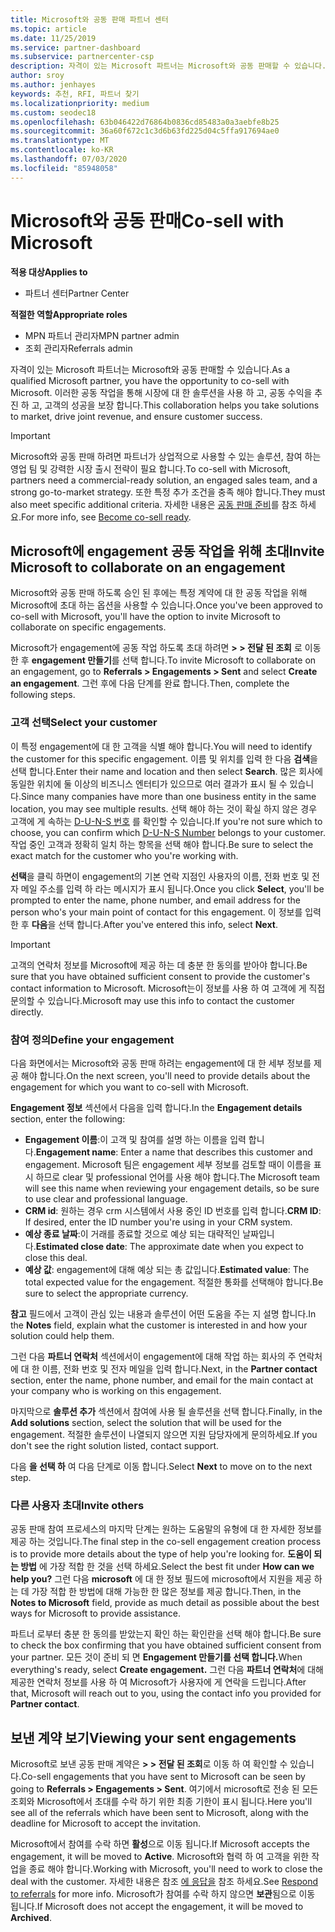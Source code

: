 ```yaml
---
title: Microsoft와 공동 판매 파트너 센터
ms.topic: article
ms.date: 11/25/2019
ms.service: partner-dashboard
ms.subservice: partnercenter-csp
description: 자격이 있는 Microsoft 파트너는 Microsoft와 공동 판매할 수 있습니다. 계약을 정의 하거나, 공동 작업을 위해 Microsoft에 초대 하거나, 전송 되는 계약을 확인 하는 방법을 알아봅니다.
author: sroy
ms.author: jenhayes
keywords: 추천, RFI, 파트너 찾기
ms.localizationpriority: medium
ms.custom: seodec18
ms.openlocfilehash: 63b046422d76864b0836cd85483a0a3aebfe8b25
ms.sourcegitcommit: 36a60f672c1c3d6b63fd225d04c5ffa917694ae0
ms.translationtype: MT
ms.contentlocale: ko-KR
ms.lasthandoff: 07/03/2020
ms.locfileid: "85948058"
---
```

# <a name="co-sell-with-microsoft"></a><span data-ttu-id="80e77-105">Microsoft와 공동 판매</span><span class="sxs-lookup"><span data-stu-id="80e77-105">Co-sell with Microsoft</span></span>

<span data-ttu-id="80e77-106">**적용 대상**</span><span class="sxs-lookup"><span data-stu-id="80e77-106">**Applies to**</span></span>

-  <span data-ttu-id="80e77-107">파트너 센터</span><span class="sxs-lookup"><span data-stu-id="80e77-107">Partner Center</span></span>

<span data-ttu-id="80e77-108">**적절한 역할**</span><span class="sxs-lookup"><span data-stu-id="80e77-108">**Appropriate roles**</span></span>

- <span data-ttu-id="80e77-109">MPN 파트너 관리자</span><span class="sxs-lookup"><span data-stu-id="80e77-109">MPN partner admin</span></span>
- <span data-ttu-id="80e77-110">조회 관리자</span><span class="sxs-lookup"><span data-stu-id="80e77-110">Referrals admin</span></span>

<span data-ttu-id="80e77-111">자격이 있는 Microsoft 파트너는 Microsoft와 공동 판매할 수 있습니다.</span><span class="sxs-lookup"><span data-stu-id="80e77-111">As a qualified Microsoft partner, you have the opportunity to co-sell with Microsoft.</span></span> <span data-ttu-id="80e77-112">이러한 공동 작업을 통해 시장에 대 한 솔루션을 사용 하 고, 공동 수익을 추진 하 고, 고객의 성공을 보장 합니다.</span><span class="sxs-lookup"><span data-stu-id="80e77-112">This collaboration helps you take solutions to market, drive joint revenue, and ensure customer success.</span></span>

> [!IMPORTANT]
> <span data-ttu-id="80e77-113">Microsoft와 공동 판매 하려면 파트너가 상업적으로 사용할 수 있는 솔루션, 참여 하는 영업 팀 및 강력한 시장 출시 전략이 필요 합니다.</span><span class="sxs-lookup"><span data-stu-id="80e77-113">To co-sell with Microsoft, partners need a commercial-ready solution, an engaged sales team, and a strong go-to-market strategy.</span></span> <span data-ttu-id="80e77-114">또한 특정 추가 조건을 충족 해야 합니다.</span><span class="sxs-lookup"><span data-stu-id="80e77-114">They must also meet specific additional criteria.</span></span> <span data-ttu-id="80e77-115">자세한 내용은 [공동 판매 준비](https://partner.microsoft.com/reach-customers/selling-with-microsoft#become-ready)를 참조 하세요.</span><span class="sxs-lookup"><span data-stu-id="80e77-115">For more info, see [Become co-sell ready](https://partner.microsoft.com/reach-customers/selling-with-microsoft#become-ready).</span></span>

## <a name="invite-microsoft-to-collaborate-on-an-engagement"></a><span data-ttu-id="80e77-116">Microsoft에 engagement 공동 작업을 위해 초대</span><span class="sxs-lookup"><span data-stu-id="80e77-116">Invite Microsoft to collaborate on an engagement</span></span>

<span data-ttu-id="80e77-117">Microsoft와 공동 판매 하도록 승인 된 후에는 특정 계약에 대 한 공동 작업을 위해 Microsoft에 초대 하는 옵션을 사용할 수 있습니다.</span><span class="sxs-lookup"><span data-stu-id="80e77-117">Once you've been approved to co-sell with Microsoft, you'll have the option to invite Microsoft to collaborate on specific engagements.</span></span>

<span data-ttu-id="80e77-118">Microsoft가 engagement에 공동 작업 하도록 초대 하려면 **> > 전달 된 조회** 로 이동한 후 **engagement 만들기**를 선택 합니다.</span><span class="sxs-lookup"><span data-stu-id="80e77-118">To invite Microsoft to collaborate on an engagement, go to **Referrals > Engagements > Sent** and select **Create an engagement**.</span></span> <span data-ttu-id="80e77-119">그런 후에 다음 단계를 완료 합니다.</span><span class="sxs-lookup"><span data-stu-id="80e77-119">Then, complete the following steps.</span></span>

### <a name="select-your-customer"></a><span data-ttu-id="80e77-120">고객 선택</span><span class="sxs-lookup"><span data-stu-id="80e77-120">Select your customer</span></span>

<span data-ttu-id="80e77-121">이 특정 engagement에 대 한 고객을 식별 해야 합니다.</span><span class="sxs-lookup"><span data-stu-id="80e77-121">You will need to identify the customer for this specific engagement.</span></span> <span data-ttu-id="80e77-122">이름 및 위치를 입력 한 다음 **검색**을 선택 합니다.</span><span class="sxs-lookup"><span data-stu-id="80e77-122">Enter their name and location and then select **Search**.</span></span> <span data-ttu-id="80e77-123">많은 회사에 동일한 위치에 둘 이상의 비즈니스 엔터티가 있으므로 여러 결과가 표시 될 수 있습니다.</span><span class="sxs-lookup"><span data-stu-id="80e77-123">Since many companies have more than one business entity in the same location, you may see multiple results.</span></span> <span data-ttu-id="80e77-124">선택 해야 하는 것이 확실 하지 않은 경우 고객에 게 속하는 [D-U-N-S 번호](https://www.dnb.com/duns-number.html) 를 확인할 수 있습니다.</span><span class="sxs-lookup"><span data-stu-id="80e77-124">If you're not sure which to choose, you can confirm which [D-U-N-S Number](https://www.dnb.com/duns-number.html) belongs to your customer.</span></span> <span data-ttu-id="80e77-125">작업 중인 고객과 정확히 일치 하는 항목을 선택 해야 합니다.</span><span class="sxs-lookup"><span data-stu-id="80e77-125">Be sure to select the exact match for the customer who you're working with.</span></span> 

<span data-ttu-id="80e77-126">**선택**을 클릭 하면이 engagement의 기본 연락 지점인 사용자의 이름, 전화 번호 및 전자 메일 주소를 입력 하 라는 메시지가 표시 됩니다.</span><span class="sxs-lookup"><span data-stu-id="80e77-126">Once you click **Select**, you'll be prompted to enter the name, phone number, and email address for the person who's your main point of contact for this engagement.</span></span> <span data-ttu-id="80e77-127">이 정보를 입력 한 후 **다음**을 선택 합니다.</span><span class="sxs-lookup"><span data-stu-id="80e77-127">After you've entered this info, select **Next**.</span></span>

> [!IMPORTANT]
> <span data-ttu-id="80e77-128">고객의 연락처 정보를 Microsoft에 제공 하는 데 충분 한 동의를 받아야 합니다.</span><span class="sxs-lookup"><span data-stu-id="80e77-128">Be sure that you have obtained sufficient consent to provide the customer's contact information to Microsoft.</span></span> <span data-ttu-id="80e77-129">Microsoft는이 정보를 사용 하 여 고객에 게 직접 문의할 수 있습니다.</span><span class="sxs-lookup"><span data-stu-id="80e77-129">Microsoft may use this info to contact the customer directly.</span></span>

### <a name="define-your-engagement"></a><span data-ttu-id="80e77-130">참여 정의</span><span class="sxs-lookup"><span data-stu-id="80e77-130">Define your engagement</span></span>

<span data-ttu-id="80e77-131">다음 화면에서는 Microsoft와 공동 판매 하려는 engagement에 대 한 세부 정보를 제공 해야 합니다.</span><span class="sxs-lookup"><span data-stu-id="80e77-131">On the next screen, you'll need to provide details about the engagement for which you want to co-sell with Microsoft.</span></span>

<span data-ttu-id="80e77-132">**Engagement 정보** 섹션에서 다음을 입력 합니다.</span><span class="sxs-lookup"><span data-stu-id="80e77-132">In the **Engagement details** section, enter the following:</span></span>
- <span data-ttu-id="80e77-133">**Engagement 이름**:이 고객 및 참여를 설명 하는 이름을 입력 합니다.</span><span class="sxs-lookup"><span data-stu-id="80e77-133">**Engagement name**: Enter a name that describes this customer and engagement.</span></span> <span data-ttu-id="80e77-134">Microsoft 팀은 engagement 세부 정보를 검토할 때이 이름을 표시 하므로 clear 및 professional 언어를 사용 해야 합니다.</span><span class="sxs-lookup"><span data-stu-id="80e77-134">The Microsoft team will see this name when reviewing your engagement details, so be sure to use clear and professional language.</span></span>
- <span data-ttu-id="80e77-135">**CRM id**: 원하는 경우 crm 시스템에서 사용 중인 ID 번호를 입력 합니다.</span><span class="sxs-lookup"><span data-stu-id="80e77-135">**CRM ID**: If desired, enter the ID number you're using in your CRM system.</span></span>
- <span data-ttu-id="80e77-136">**예상 종료 날짜**:이 거래를 종료할 것으로 예상 되는 대략적인 날짜입니다.</span><span class="sxs-lookup"><span data-stu-id="80e77-136">**Estimated close date**: The approximate date when you expect to close this deal.</span></span>
- <span data-ttu-id="80e77-137">**예상 값**: engagement에 대해 예상 되는 총 값입니다.</span><span class="sxs-lookup"><span data-stu-id="80e77-137">**Estimated value**: The total expected value for the engagement.</span></span> <span data-ttu-id="80e77-138">적절한 통화를 선택해야 합니다.</span><span class="sxs-lookup"><span data-stu-id="80e77-138">Be sure to select the appropriate currency.</span></span>

<span data-ttu-id="80e77-139">**참고** 필드에서 고객이 관심 있는 내용과 솔루션이 어떤 도움을 주는 지 설명 합니다.</span><span class="sxs-lookup"><span data-stu-id="80e77-139">In the **Notes** field, explain what the customer is interested in and how your solution could help them.</span></span>

 <span data-ttu-id="80e77-140">그런 다음 **파트너 연락처** 섹션에서이 engagement에 대해 작업 하는 회사의 주 연락처에 대 한 이름, 전화 번호 및 전자 메일을 입력 합니다.</span><span class="sxs-lookup"><span data-stu-id="80e77-140">Next, in the **Partner contact** section, enter the name, phone number, and email for the main contact at your company who is working on this engagement.</span></span>

<span data-ttu-id="80e77-141">마지막으로 **솔루션 추가** 섹션에서 참여에 사용 될 솔루션을 선택 합니다.</span><span class="sxs-lookup"><span data-stu-id="80e77-141">Finally, in the **Add solutions** section, select the solution that will be used for the engagement.</span></span> <span data-ttu-id="80e77-142">적절한 솔루션이 나열되지 않으면 지원 담당자에게 문의하세요.</span><span class="sxs-lookup"><span data-stu-id="80e77-142">If you don't see the right solution listed, contact support.</span></span>

<span data-ttu-id="80e77-143">다음 **을 선택 하** 여 다음 단계로 이동 합니다.</span><span class="sxs-lookup"><span data-stu-id="80e77-143">Select **Next** to move on to the next step.</span></span>

### <a name="invite-others"></a><span data-ttu-id="80e77-144">다른 사용자 초대</span><span class="sxs-lookup"><span data-stu-id="80e77-144">Invite others</span></span>

<span data-ttu-id="80e77-145">공동 판매 참여 프로세스의 마지막 단계는 원하는 도움말의 유형에 대 한 자세한 정보를 제공 하는 것입니다.</span><span class="sxs-lookup"><span data-stu-id="80e77-145">The final step in the co-sell engagement creation process is to provide more details about the type of help you're looking for.</span></span> <span data-ttu-id="80e77-146">**도움이 되는 방법** 에 가장 적합 한 것을 선택 하세요.</span><span class="sxs-lookup"><span data-stu-id="80e77-146">Select the best fit under **How can we help you?**</span></span> <span data-ttu-id="80e77-147">그런 다음 **microsoft** 에 대 한 정보 필드에 microsoft에서 지원을 제공 하는 데 가장 적합 한 방법에 대해 가능한 한 많은 정보를 제공 합니다.</span><span class="sxs-lookup"><span data-stu-id="80e77-147">Then, in the **Notes to Microsoft** field, provide as much detail as possible about the best ways for Microsoft to provide assistance.</span></span>

<span data-ttu-id="80e77-148">파트너 로부터 충분 한 동의를 받았는지 확인 하는 확인란을 선택 해야 합니다.</span><span class="sxs-lookup"><span data-stu-id="80e77-148">Be sure to check the box confirming that you have obtained sufficient consent from your partner.</span></span> <span data-ttu-id="80e77-149">모든 것이 준비 되 면 **Engagement 만들기를 선택 합니다.**</span><span class="sxs-lookup"><span data-stu-id="80e77-149">When everything's ready, select **Create engagement.**</span></span> <span data-ttu-id="80e77-150">그런 다음 **파트너 연락처**에 대해 제공한 연락처 정보를 사용 하 여 Microsoft가 사용자에 게 연락을 드립니다.</span><span class="sxs-lookup"><span data-stu-id="80e77-150">After that, Microsoft will reach out to you, using the contact info you provided for **Partner contact**.</span></span>

## <a name="viewing-your-sent-engagements"></a><span data-ttu-id="80e77-151">보낸 계약 보기</span><span class="sxs-lookup"><span data-stu-id="80e77-151">Viewing your sent engagements</span></span>

<span data-ttu-id="80e77-152">Microsoft로 보낸 공동 판매 계약은 **> > 전달 된 조회**로 이동 하 여 확인할 수 있습니다.</span><span class="sxs-lookup"><span data-stu-id="80e77-152">Co-sell engagements that you have sent to Microsoft can be seen by going to **Referrals > Engagements > Sent**.</span></span> <span data-ttu-id="80e77-153">여기에서 microsoft로 전송 된 모든 조회와 Microsoft에서 초대를 수락 하기 위한 최종 기한이 표시 됩니다.</span><span class="sxs-lookup"><span data-stu-id="80e77-153">Here you'll see all of the referrals which have been sent to Microsoft, along with the deadline for Microsoft to accept the invitation.</span></span>

<span data-ttu-id="80e77-154">Microsoft에서 참여를 수락 하면 **활성**으로 이동 됩니다.</span><span class="sxs-lookup"><span data-stu-id="80e77-154">If Microsoft accepts the engagement, it will be moved to **Active**.</span></span> <span data-ttu-id="80e77-155">Microsoft와 협력 하 여 고객을 위한 작업을 종료 해야 합니다.</span><span class="sxs-lookup"><span data-stu-id="80e77-155">Working with Microsoft, you'll need to work to close the deal with the customer.</span></span> <span data-ttu-id="80e77-156">자세한 내용은 참조 [에 응답을](responding-to-referrals.md) 참조 하세요.</span><span class="sxs-lookup"><span data-stu-id="80e77-156">See [Respond to referrals](responding-to-referrals.md) for more info.</span></span> <span data-ttu-id="80e77-157">Microsoft가 참여를 수락 하지 않으면 **보관**됨으로 이동 됩니다.</span><span class="sxs-lookup"><span data-stu-id="80e77-157">If Microsoft does not accept the engagement, it will be moved to **Archived**.</span></span>
